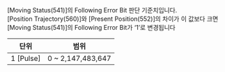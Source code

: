 [Moving Status(541)]의 Following Error Bit 판단 기준치입니다.  
[Position Trajectory(560)]와 [Present Position(552)]의 차이가 이 값보다 크면 [Moving Status(541)]의 Following Error Bit가 ‘1’로 변경됩니다

|   단위    |        범위        |
|:---------:|:-----------------:|
| 1 [Pulse] | 0 ~ 2,147,483,647 |
